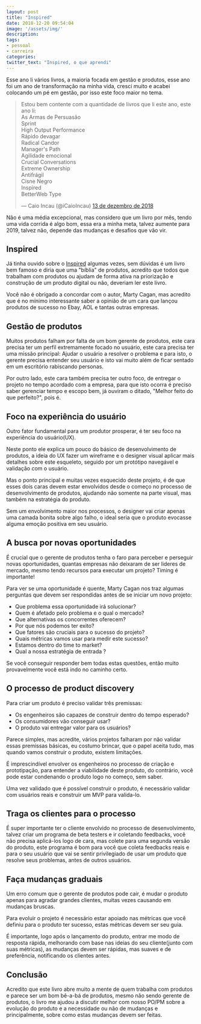 ```yaml
---
layout: post
title: "Inspired"
date: 2018-12-20 09:54:04
image: '/assets/img/'
description:
tags:
- pessoal
- carreira
categories:
twitter_text: "Inspired, o que aprendi"
---
```


Esse ano li vários livros, a maioria focada em gestão e produtos, esse ano foi um ano de transformação na minha vida, cresci muito e acabei colocando um pé em gestão, por isso este foco maior no tema.

<blockquote class="twitter-tweet" data-lang="pt"><p lang="pt" dir="ltr">Estou bem contente com a quantidade de livros que li este ano, este ano li:<br>As Armas de Persuasão<br>Sprint<br>High Output Performance<br>Rápido devagar<br>Radical Candor<br>Manager&#39;s Path<br>Agilidade emocional<br>Crucial Conversations<br>Extreme Ownership<br>Antifrágil<br>Cisne Negro<br>Inspired<br>BetterWeb Type</p>&mdash; Caio Incau (@iCaioIncau) <a href="https://twitter.com/iCaioIncau/status/1073231341083332608?ref_src=twsrc%5Etfw">13 de dezembro de 2018</a></blockquote>
<script async src="https://platform.twitter.com/widgets.js" charset="utf-8"></script>

Não é uma média excepcional, mas considero que um livro por mês, tendo uma vida corrida é algo bom, essa era a minha meta, talvez aumente para 2019, talvez não, depende das mudanças e desafios que vão vir.

## Inspired

Já tinha ouvido sobre o [Inspired](https://amzn.to/2USOUOW) algumas vezes, sem dúvidas é um livro bem famoso e diria que uma "bíblia" de produtos, acredito que todos que trabalham com produtos ou ajudam de forma ativa na priorização e construção de um produto digital ou não, deveriam ler este livro.

Você não é obrigado a concordar com o autor, Marty Cagan, mas acredito que é no mínimo interessante saber a opinião de um cara que lançou produtos de sucesso no Ebay, AOL e tantas outras empresas.

## Gestão de produtos

Muitos produtos falham por falta de um bom gerente de produtos, este cara precisa ter um perfil extremamente focado no usuário, este cara precisa ter uma missão principal: Ajudar o usuário a resolver o problema e para isto, o gerente precisa entender seu usuário e isto vai muito além de ficar sentado em um escritório rabiscando personas.

Por outro lado, este cara também precisa ter outro foco, de entregar o projeto no tempo acordado com a empresa, para que isto ocorra é preciso saber gerenciar tempo e escopo bem, já ouviram o ditado, "Melhor feito do que perfeito?", pois é.

## Foco na experiência do usuário

Outro fator fundamental para um produtor prosperar, é ter seu foco na experiência do usuário(UX).

Neste ponto ele explica um pouco do básico de desenvolvimento de produtos, a ideia do UX fazer um wireframe e o designer visual aplicar mais detalhes sobre este esqueleto, seguido por um protótipo navegável e validação com o usuário.

Mas o ponto principal e muitas vezes esquecido deste projeto, é de que esses dois caras devem estar envolvidos desde o começo no processo de desenvolvimento de produtos, ajudando não somente na parte visual, mas também na estratégia do produto.

Sem um envolvimento maior nos processos, o designer vai criar apenas uma camada bonita sobre algo falho, o ideal seria que o produto evocasse alguma emoção positiva em seu usuário.

## A busca por novas oportunidades

É crucial que o gerente de produtos tenha o faro para perceber e perseguir novas oportunidades, quantas empresas não deixaram de ser lideres de mercado, mesmo tendo recursos para executar um projeto? Timing é importante!

Para ver se uma oportunidade é quente, Marty Cagan nos traz algumas perguntas que devem ser respondidas antes de se iniciar um novo projeto:

- Que problema essa oportunidade irá solucionar?
- Quem é afetado pelo problema e o qual o mercado?
- Que alternativas os concorrentes oferecem?
- Por que nós podemos ter exito?
- Que fatores são cruciais para o sucesso do projeto?
- Quais métricas vamos usar para medir este sucesso?
- Estamos dentro do time to market?
- Qual a nossa estratégia de entrada ?

Se você conseguir responder bem todas estas questões, então muito provavelmente você está indo no caminho certo.

## O processo de product discovery

Para criar um produto é preciso validar três premissas:
- Os engenheiros são capazes de construir dentro do tempo esperado?
- Os consumidores vão conseguir usar?
- O produto vai entregar valor para os usuários?

Parece simples, mas acredite, vários projetos falharam por não validar essas premissas básicas, eu costumo brincar, que o papel aceita tudo, mas quando vamos construir o produto, existem limitações.

É imprescindível envolver os engenheiros no processo de criação e prototipação, para entender a viabilidade deste produto, do contrário, você pode estar condenando o produto logo no começo, sem saber.

Uma vez validado que é possível construir o produto, é necessário validar com usuários reais e construir um MVP para valida-lo.

## Traga os clientes para o processo

É super importante ter o cliente envolvido no processo de desenvolvimento, talvez criar um programa de beta testers e ir coletando feedbacks, você não precisa aplicá-los logo de cara, mas colete para uma segunda versão do produto, este programa é bom para você que coleta feedbacks reais e para o seu usuário que vai se sentir privilegiado de usar um produto que resolve seus problemas, antes de outros usuários.

## Faça mudanças graduais

Um erro comum que o gerente de produtos pode cair, é mudar o produto apenas para agradar grandes clientes, muitas vezes causando em mudanças bruscas.

Para evoluir o projeto é necessário estar apoiado nas métricas que você definiu para o produto ter sucesso, estas métricas devem ser seu guia.

É importante, logo após o lançamento do produto, entrar me modo de resposta rápida, melhorando com base nas ideias do seu cliente(junto com suas métricas), as mudanças devem ser rápidas, mas suaves e de preferência, notificando os clientes antes.

## Conclusão

Acredito que este livro abre muito a mente de quem trabalha com produtos e parece ser um bom bê-a-bá de produtos, mesmo não sendo gerente de produtos, o livro me ajudou a discutir melhor com nosso PO/PM sobre a evolução do produto e a necessidade ou não de mudanças e principalmente, sobre como estas mudanças devem ser feitas.